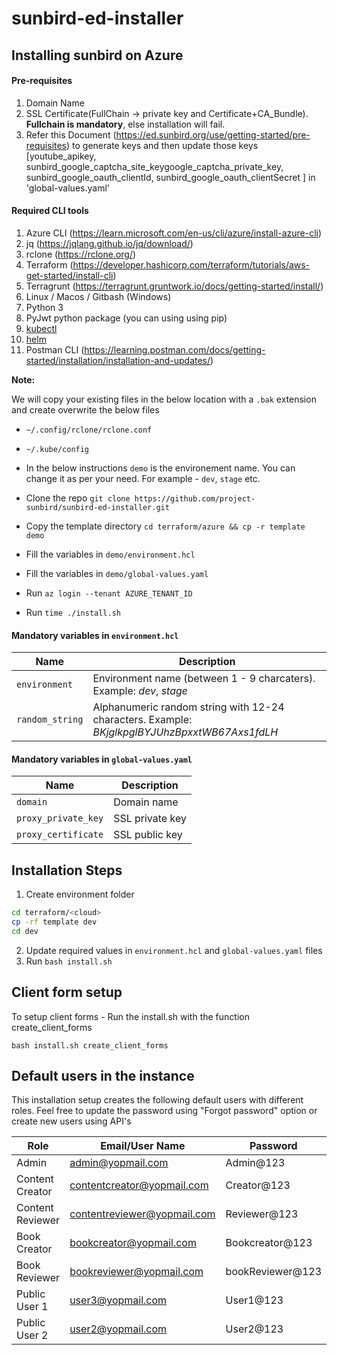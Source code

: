 # sunbird-ed-installer

## Installing sunbird on Azure

#### Pre-requisites

1. Domain Name
2. SSL Certificate(FullChain -> private key and Certificate+CA_Bundle). **Fullchain is mandatory**, else installation will fail.
3. Refer this Document (https://ed.sunbird.org/use/getting-started/pre-requisites) to generate keys and then update those keys [youtube_apikey, sunbird_google_captcha_site_keygoogle_captcha_private_key, sunbird_google_oauth_clientId, sunbird_google_oauth_clientSecret ] in 'global-values.yaml'

#### Required CLI tools
1. Azure CLI (https://learn.microsoft.com/en-us/cli/azure/install-azure-cli)
2. jq (https://jqlang.github.io/jq/download/)
3. rclone (https://rclone.org/)
4. Terraform (https://developer.hashicorp.com/terraform/tutorials/aws-get-started/install-cli)
5. Terragrunt (https://terragrunt.gruntwork.io/docs/getting-started/install/)
7. Linux / Macos / Gitbash (Windows)
8. Python 3
9. PyJwt python package (you can using using pip)
10. [kubectl](https://kubernetes.io/docs/tasks/tools/)
11. [helm](https://helm.sh/docs/intro/quickstart/#install-helm)
12. Postman CLI (https://learning.postman.com/docs/getting-started/installation/installation-and-updates/)


**Note:**

We will copy your existing files in the below location with a `.bak` extension and create overwrite the below files
- `~/.config/rclone/rclone.conf`
- `~/.kube/config`

- In the below instructions `demo` is the environement name. You can change it as per your need. For example - `dev`, `stage` etc.
- Clone the repo
`git clone https://github.com/project-sunbird/sunbird-ed-installer.git`
- Copy the template directory `cd terraform/azure && cp -r template demo`
- Fill the variables in `demo/environment.hcl`
- Fill the variables in `demo/global-values.yaml`
- Run `az login --tenant AZURE_TENANT_ID`
- Run `time ./install.sh`

#### Mandatory variables in `environment.hcl`
|      Name      |   Description    |
|----------------|------------------|
|`environment`   | Environment name (between 1 - 9 charcaters). Example: *dev*, *stage* |
|`random_string` | Alphanumeric random string with 12-24 characters. Example: *BKjglkpglBYJUhzBpxxtWB67Axs1fdLH*  |

#### Mandatory variables in `global-values.yaml`
|      Name      |   Description   |
|----------------|-----------------|
|`domain`           | Domain name  |
|`proxy_private_key` | SSL private key |
|`proxy_certificate` | SSL public key |

## Installation Steps

1. Create environment folder

```bash
cd terraform/<cloud>
cp -rf template dev
cd dev
```
2. Update required values in `environment.hcl` and `global-values.yaml` files
3. Run `bash install.sh`

## Client form setup
To setup client forms - Run  the install.sh with the function create_client_forms

`bash install.sh create_client_forms`

## Default users in the instance 
This installation setup creates the following default users with different roles. Feel free to update the password using "Forgot password" option or create new users using API's

|Role	|Email/User Name	|Password|
|-----|-----------------|----------|
|Admin	|admin@yopmail.com	| Admin@123|
|Content Creator|	contentcreator@yopmail.com	| Creator@123|
|Content Reviewer |	contentreviewer@yopmail.com |	Reviewer@123|
|Book Creator	| bookcreator@yopmail.com	| Bookcreator@123|
|Book Reviewer	| bookreviewer@yopmail.com	| bookReviewer@123|
|Public User 1	| user3@yopmail.com	| User1@123|
|Public User 2	| user2@yopmail.com	| User2@123|
   
